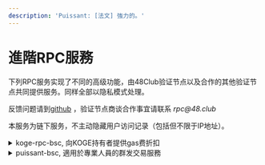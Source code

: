 ```yaml
---
description: 'Puissant: [法文] 強力的。'
---
```


# 進階RPC服務

下列RPC服务实现了不同的高级功能，由48Club验证节点以及合作的其他验证节点共同提供服务。同样全部以隐私模式处理。

反馈问题请到[github](https://github.com/BNB48Club/enhanced\_rpc) ，验证节点商谈合作事宜请联系 _rpc@48.club_

本服务为链下服务，不主动隐藏用户访问记录（包括但不限于IP地址）。

<details>

<summary>koge-rpc-bsc, 向KOGE持有者提供gas费折扣</summary>

持有 [$KOGE](https://bscscan.com/token/0xe6df05ce8c8301223373cf5b969afcb1498c5528) 即享GAS费折扣 ！

满足以下条件：&#x20;

1. 发起交易的钱包地址持有至少1 KOGE余额(包括钱包余额、DAO質押中余额以及[48er-nft.md](../../../../dao/governance/48er-nft.md "mention"))。
2. 使用 RPC地址 [https://koge-rpc-bsc.bnb48.club](https://t.co/5859ob3MhI)&#x20;

即可以最低1gwei的优惠价格发送BSC交易！

请注意最低1gwei的gasPrice是有条件的，所發送的交易gasLimit越多，要求持有KOGE数量越多。

KOGE有效持倉计算以下三部分之和：

1. 錢包中持有的KOGE，超过10 KOGE按10 KOGE计算。
2. 質押在[DAO](https://www.bnb48.club/staking)的KOGE
3. 每持有一個48er NFT視爲持有100萬KOGE

```
KOGE有效持仓 = (Koge余额，最大10 Koge) + DAO质押中Koge + 48erNFT数量 * 1,000,000

KOGE有效持仓   可享1gwei的gasLimit上限
<1        0
1~10      240000
100       480000
1000      960000
10000     1920000
...
//持有量每增加10倍，gasLimit翻倍
```

當您發送的交易超過您可以享受的優惠幅度，可以選擇提高gasPrice，或者持倉更多的KOGE。RPC服务会在报错信息中給出所能接受最低的gasPrice，通常參考重新设置后再发送交易即可。

由於並非所有的验证节点都接收低于5gwei的交易（48Club及合作伙伴支持），所以较低gas的交易打包可能会稍慢，这是正常现象。

</details>

<details>

<summary>puissant-bsc, 適用於專業人員的群发交易服務</summary>

`https://puissant-bsc.48.club`

Puissant 服务可以一次接收一组tx，并在保持gasPrice優先排序的前提下，将一组tx按照原子操作打包。Puissant 天生是隐私服务。

必須通過程序調用，不適用於普通錢包。

接口規範參見

</details>
